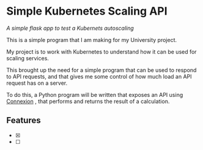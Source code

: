 # Simple Kubernetes Scaling API 
*A simple flask app to test a Kubernets autoscaling*

This is a simple program that I am making for my University project.

My project is to work with Kubernetes to understand how it can be used for scaling services. 

This brought up the need for a simple program that can be used to respond to API requests, and that gives me some control of how much load an API request has on a server.

To do this, a Python program will be written that exposes an API using [Connexion](https://github.com/spec-first/connexion?tab=readme-ov-file) , that performs and returns the result of a calculation.

## Features
- [x]
- [ ]